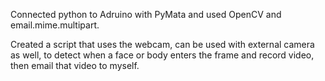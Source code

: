 Connected python to Adruino with PyMata and used OpenCV and email.mime.multipart.

Created a script that uses the webcam, can be used with external camera as well, 
to detect when a face or body enters the frame and record video, then email that video to myself.
